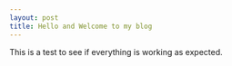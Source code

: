 ```yaml
---
layout: post
title: Hello and Welcome to my blog
---
```


This is a test to see if everything is working as expected.
